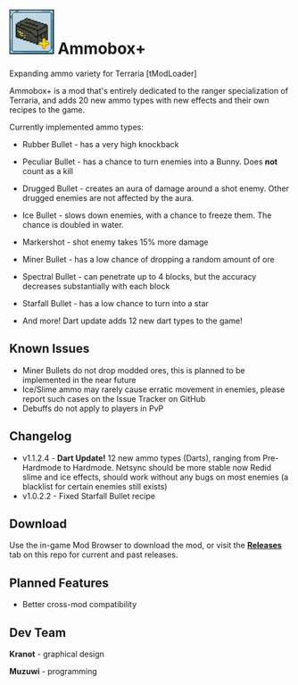 [icon]: https://raw.githubusercontent.com/Muzuwi/AmmoboxPlus/master/icon.png

# ![icon] Ammobox+
Expanding ammo variety for Terraria [tModLoader]

Ammobox+ is a mod that's entirely dedicated to the ranger specialization of Terraria, and adds 20 new ammo types with new effects and their own recipes to the game.

Currently implemented ammo types:

- Rubber Bullet - has a very high knockback
- Peculiar Bullet - has a chance to turn enemies into a Bunny. Does **not** count as a kill
- Drugged Bullet - creates an aura of damage around a shot enemy. Other drugged enemies are not affected by the aura.
- Ice Bullet - slows down enemies, with a chance to freeze them. The chance is doubled in water.
- Markershot - shot enemy takes 15% more damage
- Miner Bullet - has a low chance of dropping a random amount of ore
- Spectral Bullet - can penetrate up to 4 blocks, but the accuracy decreases substantially with each block
- Starfall Bullet - has a low chance to turn into a star

- And more! Dart update adds 12 new dart types to the game!

## Known Issues
- Miner Bullets do not drop modded ores, this is planned to be implemented in the near future
- Ice/Slime ammo may rarely cause erratic movement in enemies, please report such cases on the Issue Tracker on GitHub
- Debuffs do not apply to players in PvP

## Changelog
- v1.1.2.4 - **Dart Update!** 12 new ammo types (Darts), ranging from Pre-Hardmode to Hardmode. 
	           Netsync should be more stable now
             Redid slime and ice effects, should work without any bugs on most enemies (a blacklist for certain enemies still exists)
- v1.0.2.2 - Fixed Starfall Bullet recipe

## Download

  Use the in-game Mod Browser to download the mod, or visit the **[Releases](https://github.com/Muzuwi/AmmoboxPlus/releases)** tab on this repo for current and past releases. 

## Planned Features
- Better cross-mod compatibility

## Dev Team

   **Kranot** - graphical design
   
   **Muzuwi** - programming
